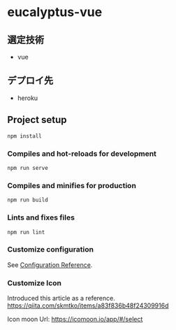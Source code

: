 # eucalyptus-vue

## 選定技術
- vue

## デプロイ先
- heroku

## Project setup
```
npm install
```

### Compiles and hot-reloads for development
```
npm run serve
```

### Compiles and minifies for production
```
npm run build
```

### Lints and fixes files
```
npm run lint
```

### Customize configuration
See [Configuration Reference](https://cli.vuejs.org/config/).

### Customize Icon
Introduced this article as a reference.
https://qiita.com/skmtko/items/a83f836b48f24309916d

Icon moon Url: https://icomoon.io/app/#/select
